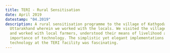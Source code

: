 ```yaml
---
title: TERI - Rural Sensitisation
date: April 2019
datestamp: "04.2019"
description: A rural sensitisation programme to the village of Kathgodam,
  Uttarakhand wherein we worked with the locals. We visited the village school
  and worked with local farmers, understood their means of livelihood and the
  importance of technology. The simplistic yet elegant implementations of
  technology at the TERI facility was fascinating.
---
```


